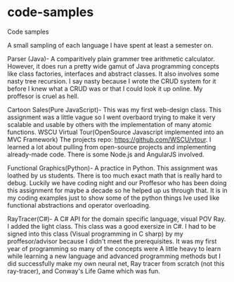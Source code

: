 # code-samples
Code samples

A small sampling of  each language I have spent at least a semester on.

Parser (Java)- A comparitively plain grammer tree arithmetic calculator. However, it does run a pretty wide gamut of Java programming concepts like class factories, interfaces and abstract classes. It also involves some nasty tree recursion. I say nasty because I wrote the CRUD system for it before I knew what a CRUD was or that I could look it up online. My proffesor is cruel as hell.

Cartoon Sales(Pure JavaScript)- This was my first web-design class. This assignment was a little vague so I went overbaord trying to make it very scalable and usable by others with the implementation of many atomic functions. 
WSCU Virtual Tour(OpenSource Javascript implemented into an MVC Framework) The projects repo: https://github.com/WSCU/vtour. I learned a lot about pulling from open-source projects and implementing already-made code. There is some Node.js and AngularJS involved. 

Functional Graphics(Python)- A practice in Python. This assignment was loathed by us students. There is too much exact math that is really hard to debug. Luckily we have coding night and our Proffesor who has been doing this assignment for maybe a decade so he helped up us through that. It is in my coding examples just to show some of the python things Ive used like functional abstractions and operator overloading.

RayTracer(C#)- A C# API for the domain specific language, visual POV Ray. I added the light class. This class was a good exersize in C#. I had to be signed into this class (Visual programming in C sharp) by my proffesor/advisor because I didn't meet the prerequisites. It was my first year of programming so many of the concepts were A little heavy to learn while learning a new language and advanced programming methods but I did successfully make my own neural net, Ray tracer from scratch (not this ray-tracer), and Conway's Life Game which was fun.

